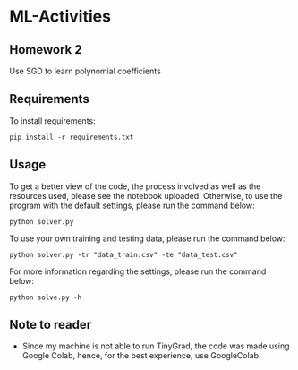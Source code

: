 # ML-Activities

## Homework 2
Use SGD to learn polynomial coefficients
## Requirements
To install requirements: 
```
pip install -r requirements.txt
```
## Usage
To get a better view of the code, the process involved as well as the resources used, please see the notebook uploaded. Otherwise,
to use the program with the default settings, please run the command below: 
```
python solver.py
```
To use your own training and testing data, please run the command below: 
```
python solver.py -tr "data_train.csv" -te "data_test.csv"
```
For more information regarding the settings, please run the command below: 
```
python solve.py -h 
```
## Note to reader
- Since my machine is not able to run TinyGrad, the code was made using Google Colab, hence, for the best experience, 
use GoogleColab. 

